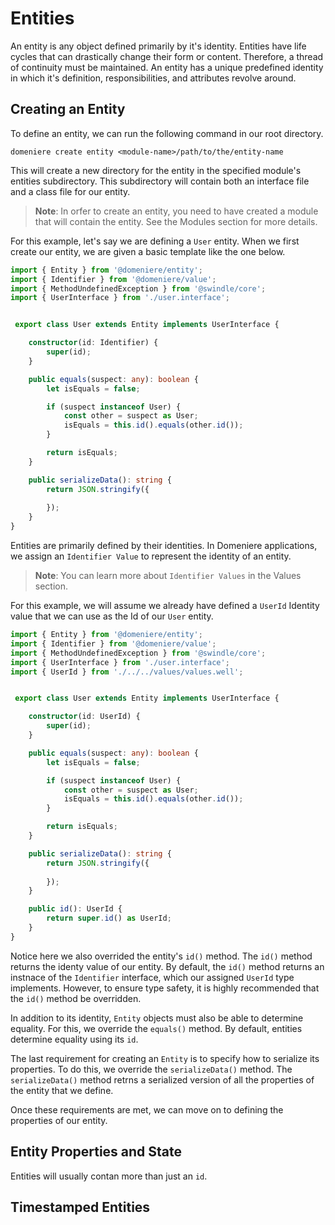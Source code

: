 # Entities
An entity is any object defined primarily by it's identity. Entities have life cycles that can drastically change their form or content. Therefore, a thread of continuity must be maintained. An entity has a unique predefined identity in which it's definition, responsibilities, and attributes revolve around. 

## Creating an Entity
To define an entity, we can run the following command in our root directory.
```
domeniere create entity <module-name>/path/to/the/entity-name
```
This will create a new directory for the entity in the specified module's entities subdirectory. This subdirectory will contain both an interface file and a class file for our entity.

> **Note**: In orfer to create an entity, you need to have created a module that will contain the entity. See the Modules section for more details.

For this example, let's say we are defining a `User` entity. When we first create our entity, we are given a basic template like the one below.

```ts
import { Entity } from '@domeniere/entity';
import { Identifier } from '@domeniere/value';
import { MethodUndefinedException } from '@swindle/core';
import { UserInterface } from './user.interface';


 export class User extends Entity implements UserInterface {

    constructor(id: Identifier) {
        super(id);
    }

    public equals(suspect: any): boolean {
        let isEquals = false;

        if (suspect instanceof User) {
            const other = suspect as User;
            isEquals = this.id().equals(other.id());
        }

        return isEquals;
    }

    public serializeData(): string {
        return JSON.stringify({
            
        });
    }
}
```
Entities are primarily defined by their identities. In Domeniere applications, we assign an `Identifier Value` to represent the identity of an entity. 

> **Note**: You can learn more about `Identifier Values` in the Values section.

For this example, we will assume we already have defined a `UserId` Identity value that we can use as the Id of our `User` entity.

```ts
import { Entity } from '@domeniere/entity';
import { Identifier } from '@domeniere/value';
import { MethodUndefinedException } from '@swindle/core';
import { UserInterface } from './user.interface';
import { UserId } from './../../values/values.well';


 export class User extends Entity implements UserInterface {

    constructor(id: UserId) {
        super(id);
    }

    public equals(suspect: any): boolean {
        let isEquals = false;

        if (suspect instanceof User) {
            const other = suspect as User;
            isEquals = this.id().equals(other.id());
        }

        return isEquals;
    }

    public serializeData(): string {
        return JSON.stringify({
            
        });
    }

    public id(): UserId {
        return super.id() as UserId;
    }
}
```
Notice here we also overrided the entity's `id()` method. The `id()` method returns the identy value of our entity. By default, the `id()` method returns an instnace of the `Identifier` interface, which our assigned `UserId` type implements. However, to ensure type safety, it is highly recommended that the `id()` method be overridden.

In addition to its identity, `Entity` objects must also be able to determine equality. For this, we override the `equals()` method. By default, entities determine equality using its `id`.

The last requirement for creating an `Entity` is to specify how to serialize its properties. To do this, we override the `serializeData()` method. The `serializeData()` method retrns a serialized version of all the properties of the entity that we define. 

Once these requirements are met, we can move on to defining the properties of our entity.

## Entity Properties and State
Entities will usually contan more than just an `id`.  

## Timestamped Entities
